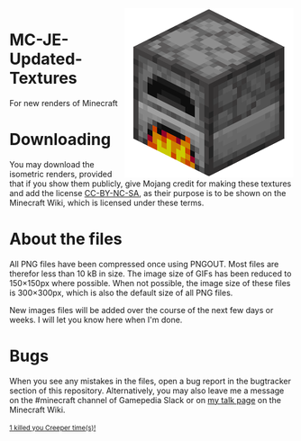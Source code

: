 <img align="right" src="https://raw.githubusercontent.com/joverwijk/MC-JE-Updated-Textures/master/Block/Furnace%20(Active).png" title="New renders are cooking..." alt="Slow internet or your provider put GitHub in the slow lane :(">

# MC-JE-Updated-Textures
For new renders of Minecraft

# Downloading
You may download the isometric renders, provided that if you show them publicly, give Mojang credit for making these textures and add the license [CC-BY-NC-SA](https://creativecommons.org/licenses/by-nc-sa/3.0/), as their purpose is to be shown on the Minecraft Wiki, which is licensed under these terms.

# About the files
All PNG files have been compressed once using PNGOUT. Most files are therefor less than 10 kB in size. The image size of GIFs has been reduced to 150×150px where possible. When not possible, the image size of these files is 300×300px, which is also the default size of all PNG files.

New images files will be added over the course of the next few days or weeks. I will let you know here when I'm done.

# Bugs
When you see any mistakes in the files, open a bug report in the bugtracker section of this repository. Alternatively, you may also leave me a message on the #minecraft channel of Gamepedia Slack or on [my talk page](https://minecraft.gamepedia.com/User_talk:DarkShadowTNT) on the Minecraft Wiki.

<a href="https://bugs.mojang.com/browse/MC-122584" title="MC-122584"><small>1 killed you Creeper time(s)!</small></a>
